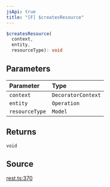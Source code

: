 ```yaml
---
jsApi: true
title: "[F] $createsResource"
---
```


```ts
$createsResource(
  context,
  entity,
  resourceType): void
```

## Parameters

| Parameter      | Type               |
| :------------- | :----------------- |
| `context`      | `DecoratorContext` |
| `entity`       | `Operation`        |
| `resourceType` | `Model`            |

## Returns

`void`

## Source

[rest.ts:370](https://github.com/markcowl/cadl/blob/1a6d2b70/packages/rest/src/rest.ts#L370)
